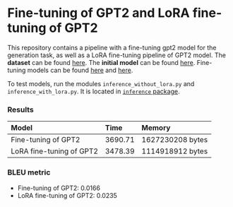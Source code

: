 # Fine-tuning of GPT2 and LoRA fine-tuning of GPT2

This repository contains a pipeline with a fine-tuning gpt2 model for the generation task, 
as well as a LoRA fine-tuning pipeline of GPT2 model.
The **dataset** can be found [here](https://huggingface.co/datasets/wikitext).
The **initial model** can be found [here](https://huggingface.co/openai-community/gpt2).
Fine-tuning models can be found
[here](https://drive.google.com/drive/folders/1EijPfZZW0t80OZUk3dJ1hmMcUAkMZub5?usp=sharing)
and [here](https://drive.google.com/drive/folders/108sx3vnVkXg4KLqXlnl1y2vwAAP7NxsM?usp=sharing).

To test models, run the modules `inference_without_lora.py` and `inference_with_lora.py`. It is 
located in [`inference` package](./inference).

### Results

| Model                     | Time     | Memory           |
|:--------------------------|:---------|:-----------------|
| Fine-tuning of GPT2       | 3690.71  | 1627230208 bytes |
| LoRA fine-tuning of GPT2  | 3478.39  | 1114918912 bytes |

### BLEU metric

* Fine-tuning of GPT2: 0.0166
* LoRA fine-tuning of GPT2: 0.0235

